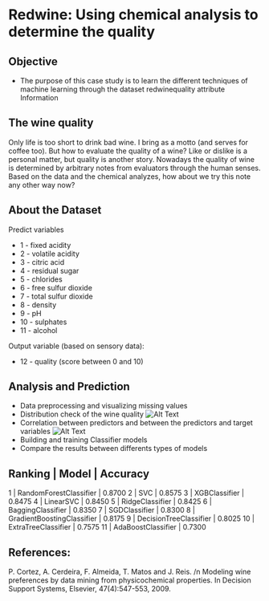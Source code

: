 # Redwine: Using chemical analysis to determine the quality

## Objective

- The purpose of this case study is to learn the different techniques of machine learning through the dataset redwinequality
attribute Information

## The wine quality
 
Only life is too short to drink bad wine. I bring as a motto (and serves for coffee too). But how to evaluate the quality of a wine? Like or dislike is a personal matter, but quality is another story. Nowadays the quality of wine is determined by arbitrary notes from evaluators through the human senses. Based on the data and the chemical analyzes, how about we try this note any other way now?

## About the Dataset

Predict variables
- 1 - fixed acidity 
- 2 - volatile acidity 
- 3 - citric acid 
- 4 - residual sugar 
- 5 - chlorides 
- 6 - free sulfur dioxide 
- 7 - total sulfur dioxide 
- 8 - density 
- 9 - pH 
- 10 - sulphates 
- 11 - alcohol 

Output variable (based on sensory data): 
- 12 - quality (score between 0 and 10)

## Analysis and Prediction

- Data preprocessing and visualizing missing values
- Distribution check of the wine quality
![Alt Text](https://raw.githubusercontent.com/mp-rocha/data-projects/master/redwine-quality-predict/images/distribution.png)
- Correlation between predictors and between the predictors and target variables
![Alt Text](https://raw.githubusercontent.com/mp-rocha/data-projects/master/redwine-quality-predict/images/winequality.png)
- Building and training Classifier models
- Compare the results between differents types of models

Ranking | Model	| Accuracy
-------------------------
1	| RandomForestClassifier	| 0.8700
2	| SVC	| 0.8575
3	| XGBClassifier |	0.8475
4	| LinearSVC	| 0.8450
5	| RidgeClassifier |	0.8425
6	| BaggingClassifier	| 0.8350
7	| SGDClassifier	| 0.8300
8	| GradientBoostingClassifier |	0.8175
9 |	DecisionTreeClassifier	| 0.8025
10 |	ExtraTreeClassifier |	0.7575
11 |	AdaBoostClassifier |	0.7300


## References:

P. Cortez, A. Cerdeira, F. Almeida, T. Matos and J. Reis. /n 
Modeling wine preferences by data mining from physicochemical properties. In Decision Support Systems, Elsevier, 47(4):547-553, 2009.
